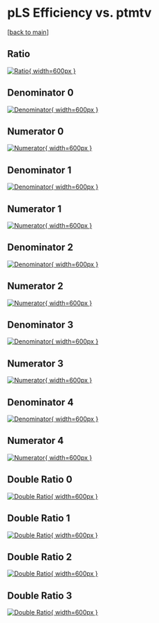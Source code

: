 # pLS Efficiency vs. ptmtv

[[back to main](./)]



## Ratio

[![Ratio](../mtv/var/pLS_loweta_211_-1_eff_ptmtv.png){ width=600px }](../mtv/var/pLS_loweta_211_-1_eff_ptmtv.pdf)

## Denominator 0

[![Denominator](../mtv/den/pLS_loweta_211_-1_eff_ptmtv_den0.png){ width=600px }](../mtv/den/pLS_loweta_211_-1_eff_ptmtv_den0.pdf)

## Numerator 0

[![Numerator](../mtv/num/pLS_loweta_211_-1_eff_ptmtv_num0.png){ width=600px }](../mtv/num/pLS_loweta_211_-1_eff_ptmtv_num0.pdf)

## Denominator 1

[![Denominator](../mtv/den/pLS_loweta_211_-1_eff_ptmtv_den1.png){ width=600px }](../mtv/den/pLS_loweta_211_-1_eff_ptmtv_den1.pdf)

## Numerator 1

[![Numerator](../mtv/num/pLS_loweta_211_-1_eff_ptmtv_num1.png){ width=600px }](../mtv/num/pLS_loweta_211_-1_eff_ptmtv_num1.pdf)

## Denominator 2

[![Denominator](../mtv/den/pLS_loweta_211_-1_eff_ptmtv_den2.png){ width=600px }](../mtv/den/pLS_loweta_211_-1_eff_ptmtv_den2.pdf)

## Numerator 2

[![Numerator](../mtv/num/pLS_loweta_211_-1_eff_ptmtv_num2.png){ width=600px }](../mtv/num/pLS_loweta_211_-1_eff_ptmtv_num2.pdf)

## Denominator 3

[![Denominator](../mtv/den/pLS_loweta_211_-1_eff_ptmtv_den3.png){ width=600px }](../mtv/den/pLS_loweta_211_-1_eff_ptmtv_den3.pdf)

## Numerator 3

[![Numerator](../mtv/num/pLS_loweta_211_-1_eff_ptmtv_num3.png){ width=600px }](../mtv/num/pLS_loweta_211_-1_eff_ptmtv_num3.pdf)

## Denominator 4

[![Denominator](../mtv/den/pLS_loweta_211_-1_eff_ptmtv_den4.png){ width=600px }](../mtv/den/pLS_loweta_211_-1_eff_ptmtv_den4.pdf)

## Numerator 4

[![Numerator](../mtv/num/pLS_loweta_211_-1_eff_ptmtv_num4.png){ width=600px }](../mtv/num/pLS_loweta_211_-1_eff_ptmtv_num4.pdf)

## Double Ratio 0

[![Double Ratio](../mtv/ratio/pLS_loweta_211_-1_eff_ptmtv_ratio0.png){ width=600px }](../mtv/ratio/pLS_loweta_211_-1_eff_ptmtv_ratio0.pdf)

## Double Ratio 1

[![Double Ratio](../mtv/ratio/pLS_loweta_211_-1_eff_ptmtv_ratio1.png){ width=600px }](../mtv/ratio/pLS_loweta_211_-1_eff_ptmtv_ratio1.pdf)

## Double Ratio 2

[![Double Ratio](../mtv/ratio/pLS_loweta_211_-1_eff_ptmtv_ratio2.png){ width=600px }](../mtv/ratio/pLS_loweta_211_-1_eff_ptmtv_ratio2.pdf)

## Double Ratio 3

[![Double Ratio](../mtv/ratio/pLS_loweta_211_-1_eff_ptmtv_ratio3.png){ width=600px }](../mtv/ratio/pLS_loweta_211_-1_eff_ptmtv_ratio3.pdf)

